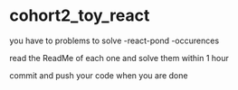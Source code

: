 # cohort2_toy_react

you have to problems to solve
-react-pond
-occurences 

read the ReadMe of each one and solve them within 1 hour

commit and push your code when you are done